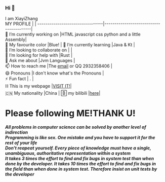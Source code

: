 ### Hi 👋  
I am XiayiZhang  
MY PROFILE                       |                                         |
---------------------------------|-----------------------------------------|  
🔭 I’m currently working on      |HTML javascript css python and a little Assembly|  
🎨 My favourite color            |Blue!                                    |
🌱 I’m currently learning        |Java & Kt                                |  
👯 I’m looking to collaborate on |                                         |  
🤔 I’m looking for help with     |Rust                                     |  
💬 Ask me about                  |Jvm Languages                            |  
📫 How to reach me               |The [email](mailto:zhangxiayi_1027@outlook.com) or QQ 2932358406                         |  
😄 Pronouns                      |I don't know what's the Pronouns         |  
⚡  Fun fact                      | .                                      |  
⛓️ This is my webpage            |[VISIT IT!](https://xiayizhang.github.io)|  
🇨🇳  My nationality                |China                                    |
🄱  my bilibili                   |[here](https://space.bilibili.com/3494378876176658)|  
# Please following ME!THANK U!  

***All problems in computer science can be solved by another level of indirection***<br>
***Programming is like sex. One mistake and you have to support it for the rest of your life***<br>
***Don't reapeat yourself. Every piece of knowledge must have a single, unambiguous, authoritative representation within a system***<br>
***It takes 3 times the effort to find and fix bugs in system test than when done by the developer. It takes 10 times the effort to find and fix bugs in the field than when done in system test. Therefore insist on unit tests by the developer***
